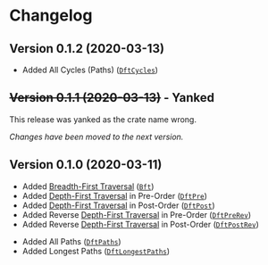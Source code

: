 # Changelog

## Version 0.1.2 (2020-03-13)

- Added All Cycles (Paths) ([`DftCycles`])

[`DftCycles`]: https://docs.rs/traversal/*/traversal/struct.DftCycles.html

## ~~Version 0.1.1 (2020-03-13)~~ - Yanked

This release was yanked as the crate name wrong.

*Changes have been moved to the next version.*

## Version 0.1.0 (2020-03-11)

- Added [Breadth-First Traversal] ([`Bft`])
- Added [Depth-First Traversal] in Pre-Order ([`DftPre`])
- Added [Depth-First Traversal] in Post-Order ([`DftPost`])
- Added Reverse [Depth-First Traversal] in Pre-Order ([`DftPreRev`])
- Added Reverse [Depth-First Traversal] in Post-Order ([`DftPostRev`])
<!---->
- Added All Paths ([`DftPaths`])
- Added Longest Paths ([`DftLongestPaths`])

[Breadth-First Traversal]: https://en.wikipedia.org/wiki/Tree_traversal
[Depth-First Traversal]: https://en.wikipedia.org/wiki/Tree_traversal

[`Bft`]: https://docs.rs/traversal/*/traversal/struct.Bft.html
[`DftPre`]: https://docs.rs/traversal/*/traversal/struct.DftPre.html
[`DftPost`]: https://docs.rs/traversal/*/traversal/struct.DftPost.html
[`DftPreRev`]: https://docs.rs/traversal/*/traversal/struct.DftPreRev.html
[`DftPostRev`]: https://docs.rs/traversal/*/traversal/struct.DftPostRev.html

[`DftPaths`]: https://docs.rs/traversal/*/traversal/struct.DftPaths.html
[`DftLongestPaths`]: https://docs.rs/traversal/*/traversal/struct.DftLongestPaths.html
